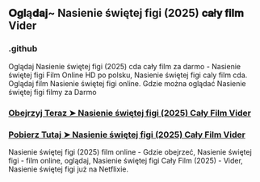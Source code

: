 ## 𝐎𝐠𝐥ą𝐝𝐚𝐣~ Nasienie świętej figi (2025) 𝐜𝐚ł𝐲 𝐟𝐢𝐥𝐦 Vider

### .github

Oglądaj Nasienie świętej figi (2025) cda cały film za darmo - Nasienie świętej figi Film Online HD po polsku, Nasienie świętej figi caly film cda. Oglądaj film Nasienie świętej figi online. Gdzie można oglądać Nasienie świętej figi filmy za Darmo

### [Obejrzyj Teraz ➤ Nasienie świętej figi (2025) Cały Film Vider](https://watching4khdmovies.blogspot.com/2025/03/les-graines.html)

### [Pobierz Tutaj ➤ Nasienie świętej figi (2025) Cały Film Vider](https://watching4khdmovies.blogspot.com/2025/03/les-graines.html)

Nasienie świętej figi (2025) film online - Gdzie obejrzeć, Nasienie świętej figi - film online, oglądaj, Nasienie świętej figi Cały Film (2025) - Vider, Nasienie świętej figi już na Netflixie.
